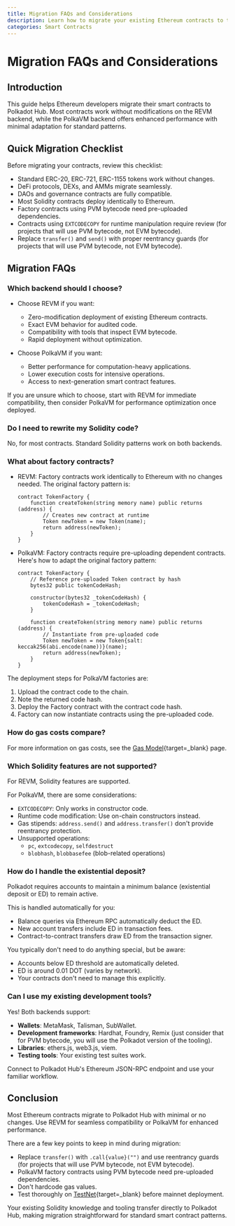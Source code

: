 ```yaml
---
title: Migration FAQs and Considerations
description: Learn how to migrate your existing Ethereum contracts to the Polkadot Hub using REVM and PolkaVM.
categories: Smart Contracts
---
```


# Migration FAQs and Considerations

## Introduction

This guide helps Ethereum developers migrate their smart contracts to Polkadot Hub. Most contracts work without modifications on the REVM backend, while the PolkaVM backend offers enhanced performance with minimal adaptation for standard patterns.

## Quick Migration Checklist

Before migrating your contracts, review this checklist:

- Standard ERC-20, ERC-721, ERC-1155 tokens work without changes.
- DeFi protocols, DEXs, and AMMs migrate seamlessly.
- DAOs and governance contracts are fully compatible.
- Most Solidity contracts deploy identically to Ethereum.
- Factory contracts using PVM bytecode need pre-uploaded dependencies.
- Contracts using `EXTCODECOPY` for runtime manipulation require review (for projects that will use PVM bytecode, not EVM bytecode).
- Replace `transfer()` and `send()` with proper reentrancy guards (for projects that will use PVM bytecode, not EVM bytecode).

## Migration FAQs

### Which backend should I choose?

- Choose REVM if you want:

    - Zero-modification deployment of existing Ethereum contracts.
    - Exact EVM behavior for audited code.
    - Compatibility with tools that inspect EVM bytecode.
    - Rapid deployment without optimization.

- Choose PolkaVM if you want:

    - Better performance for computation-heavy applications.
    - Lower execution costs for intensive operations.
    - Access to next-generation smart contract features.

If you are unsure which to choose, start with REVM for immediate compatibility, then consider PolkaVM for performance optimization once deployed.

### Do I need to rewrite my Solidity code?

No, for most contracts. Standard Solidity patterns work on both backends.

### What about factory contracts?

- REVM: Factory contracts work identically to Ethereum with no changes needed. The original factory pattern is:

    ```solidity
    contract TokenFactory {
        function createToken(string memory name) public returns (address) {
            // Creates new contract at runtime
            Token newToken = new Token(name);
            return address(newToken);
        }
    }
    ```

- PolkaVM: Factory contracts require pre-uploading dependent contracts. Here's how to adapt the original factory pattern:

    ```solidity
    contract TokenFactory {
        // Reference pre-uploaded Token contract by hash
        bytes32 public tokenCodeHash;
        
        constructor(bytes32 _tokenCodeHash) {
            tokenCodeHash = _tokenCodeHash;
        }
        
        function createToken(string memory name) public returns (address) {
            // Instantiate from pre-uploaded code
            Token newToken = new Token{salt: keccak256(abi.encode(name))}(name);
            return address(newToken);
        }
    }
    ```

The deployment steps for PolkaVM factories are:

1. Upload the contract code to the chain.
2. Note the returned code hash.
3. Deploy the Factory contract with the contract code hash.
4. Factory can now instantiate contracts using the pre-uploaded code.

### How do gas costs compare?

For more information on gas costs, see the [Gas Model](/smart-contracts/for-eth-devs/gas-model){target=\_blank} page.

### Which Solidity features are not supported?

For REVM, Solidity features are supported. 

For PolkaVM, there are some considerations:

- `EXTCODECOPY`: Only works in constructor code.
- Runtime code modification: Use on-chain constructors instead.
- Gas stipends: `address.send()` and `address.transfer()` don't provide reentrancy protection.
- Unsupported operations:
  - `pc`, `extcodecopy`, `selfdestruct`
  - `blobhash`, `blobbasefee` (blob-related operations)

### How do I handle the existential deposit?

Polkadot requires accounts to maintain a minimum balance (existential deposit or ED) to remain active.

This is handled automatically for you:

- Balance queries via Ethereum RPC automatically deduct the ED.
- New account transfers include ED in transaction fees.
- Contract-to-contract transfers draw ED from the transaction signer.

You typically don't need to do anything special, but be aware:

- Accounts below ED threshold are automatically deleted.
- ED is around 0.01 DOT (varies by network).
- Your contracts don't need to manage this explicitly.

### Can I use my existing development tools?

Yes! Both backends support:

- **Wallets**: MetaMask, Talisman, SubWallet.
- **Development frameworks**: Hardhat, Foundry, Remix (just consider that for PVM bytecode, you will use the Polkadot version of the tooling).
- **Libraries**: ethers.js, web3.js, viem.
- **Testing tools**: Your existing test suites work.

Connect to Polkadot Hub's Ethereum JSON-RPC endpoint and use your familiar workflow.

## Conclusion

Most Ethereum contracts migrate to Polkadot Hub with minimal or no changes. Use REVM for seamless compatibility or PolkaVM for enhanced performance.

There are a few key points to keep in mind during migration:

- Replace `transfer()` with `.call{value}("")` and use reentrancy guards (for projects that will use PVM bytecode, not EVM bytecode).
- PolkaVM factory contracts using PVM bytecode need pre-uploaded dependencies.
- Don't hardcode gas values.
- Test thoroughly on [TestNet](/smart-contracts/connect/#__tabbed_1_1){target=\_blank} before mainnet deployment.

Your existing Solidity knowledge and tooling transfer directly to Polkadot Hub, making migration straightforward for standard smart contract patterns.